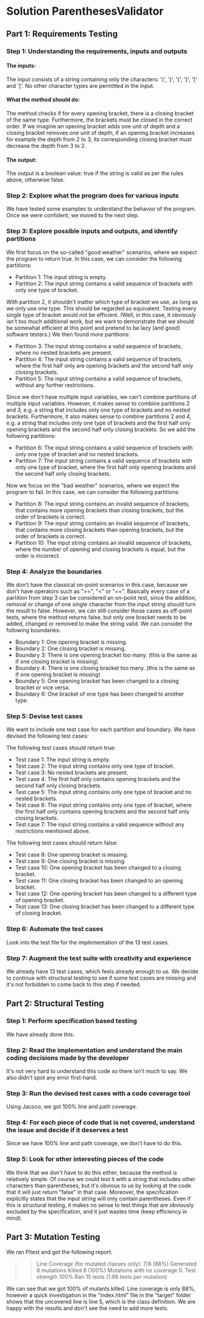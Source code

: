 # Solution ParenthesesValidator
## Part 1: Requirements Testing
### Step 1: Understanding the requirements, inputs and outputs
#### The inputs:
The input consists of a string containing only the characters: '(', ')', '{', '}', '[' and ']'. No other character types are permitted in the input.
#### What the method should do:
The method checks if for every opening bracket, there is a closing bracket of the same type. Furthermore, the brackets must be closed in the correct order. If we imagine an opening bracket adds one unit of depth and a closing bracket removes one unit of depth, if an opening bracket increases for example the depth from 2 to 3, its corresponding closing bracket must decrease the depth from 3 to 2.
#### The output:
The output is a boolean value: true if the string is valid as per the rules above, otherwise false.

### Step 2: Explore what the program does for various inputs
We have tested some examples to understand the behavior of the program. Once we were confident, we moved to the next step.

### Step 3: Explore possible inputs and outputs, and identify partitions
We first focus on the so-called "good weather" scenarios, where we expect the program to return true. In this case, we can consider the following partitions:
- Partition 1: The input string is empty.
- Partition 2: The input string contains a valid sequence of brackets with only one type of bracket.

With partition 2, it shouldn't matter which type of bracket we use, as long as we only use one type. This should be regarded as equivalent. Testing every single type of bracket would not be efficient. (Well, in this case, it obviously isn't too much additional work, but we want to demonstrate that we should be somewhat efficient at this point and pretend to be lazy (and good) software testers.) We then found more partitions:
- Partition 3: The input string contains a valid sequence of brackets, where no nested brackets are present.
- Partition 4: The input string contains a valid sequence of brackets, where the first half only are opening brackets and the second half only closing brackets.
- Partition 5: The input string contains a valid sequence of brackets, without any further restrictions.

Since we don't have multiple input variables, we can't combine partitions of multiple input variables. However, it makes sense to combine partitions 2 and 3, e.g. a string that includes only one type of brackets and no nested brackets. Furthermore, it also makes sense to combine partitions 2 and 4, e.g. a string that includes only one type of brackets and the first half only opening brackets and the second half only closing brackets. So we add the following partitions:
- Partition 6: The input string contains a valid sequence of brackets with only one type of bracket and no nested brackets.
- Partition 7: The input string contains a valid sequence of brackets with only one type of bracket, where the first half only opening brackets and the second half only closing brackets.

Now we focus on the "bad weather" scenarios, where we expect the program to fail. In this case, we can consider the following partitions:
- Partition 8: The input string contains an invalid sequence of brackets, that contains more opening brackets than closing brackets, but the order of brackets is correct.
- Partition 9: The input string contains an invalid sequence of brackets, that contains more closing brackets than opening brackets, but the order of brackets is correct.
- Partition 10: The input string contains an invalid sequence of brackets, where the number of opening and closing brackets is equal, but the order is incorrect.

### Step 4: Analyze the boundaries
We don't have the classical on-point scenarios in this case, because we don't have operators such as ">=", "<" or "==". Basically every case of a partition from step 3 can be considered an on-point test, since the addition, removal or change of one single character from the input string should turn the result to false. However, we can still consider those cases as off-point tests, where the method returns false, but only one bracket needs to be added, changed or removed to make the string valid. We can consider the following boundaries:
- Boundary 1: One opening bracket is missing.
- Boundary 2: One closing bracket is missing.
- Boundary 3: There is one opening bracket too many. (this is the same as if one closing bracket is missing)
- Boundary 4: There is one closing bracket too many. (this is the same as if one opening bracket is missing)
- Boundary 5: One opening bracket has been changed to a closing bracket or vice versa.
- Boundary 6: One bracket of one type has been changed to another type.

### Step 5: Devise test cases
We want to include one test case for each partition and boundary. We have devised the following test cases:

The following test cases should return true:
- Test case 1: The input string is empty.
- Test case 2: The input string contains only one type of bracket.
- Test case 3: No nested brackets are present.
- Test case 4: The first half only contains opening brackets and the second half only closing brackets.
- Test case 5: The input string contains only one type of bracket and no nested brackets.
- Test case 6: The input string contains only one type of bracket, where the first half only contains opening brackets and the second half only closing brackets.
- Test case 7: The input string contains a valid sequence without any restrictions mentioned above.

The following test cases should return false:
- Test case 8: One opening bracket is missing.
- Test case 9: One closing bracket is missing.
- Test case 10: One opening bracket has been changed to a closing bracket.
- Test case 11: One closing bracket has been changed to an opening bracket.
- Test case 12: One opening bracket has been changed to a different type of opening bracket.
- Test case 13: One closing bracket has been changed to a different type of closing bracket.

### Step 6: Automate the test cases

Look into the test file for the implementation of the 13 test cases.

### Step 7: Augment the test suite with creativity and experience

We already have 13 test cases, which feels already enough to us. We decide to continue with structural testing to see if some test cases are missing and it's not forbidden to come back to this step if needed.

## Part 2: Structural Testing

### Step 1: Perform specification based testing
We have already done this.
### Step 2: Read the implementation and understand the main coding decisions made by the developer
It's not very hard to understand this code so there isn't much to say. We also didn't spot any error first-hand.
### Step 3: Run the devised test cases with a code coverage tool
Using Jacoco, we got 100% line and path coverage.
### Step 4: For each piece of code that is not covered, understand the issue and decide if it deserves a test
Since we have 100% line and path coverage, we don't have to do this.
### Step 5: Look for other interesting pieces of the code
We think that we don't have to do this either, because the method is relatively simple. Of course we could test it with a string that includes other characters than parentheses, but it's obvious to us by looking at the code that it will just return "false" in that case. Moreover, the specification explicitly states that the input string will only contain parentheses. Even if this is structural testing, it makes no sense to test things that are obviously excluded by the specification, and it just wastes time (keep efficiency in mind).

## Part 3: Mutation Testing

We ran Pitest and got the following report:
>> Line Coverage (for mutated classes only): 7/8 (88%)
>> Generated 8 mutations Killed 8 (100%)
>> Mutations with no coverage 0. Test strength 100%
>> Ran 15 tests (1.88 tests per mutation)

We can see that we got 100% of mutants killed. Line coverage is only 88%, however a quick investigation in the "index.html" file in the "target" folder shows that the uncovered line is line 5, which is the class definition.
We are happy with the results and don't see the need to add more tests.

